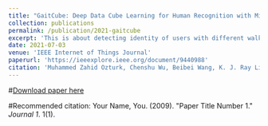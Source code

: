 ```yaml
---
title: "GaitCube: Deep Data Cube Learning for Human Recognition with Millimeter-Wave Radio"
collection: publications
permalink: /publication/2021-gaitcube
excerpt: 'This is about detecting identity of users with different walking signatures'
date: 2021-07-03
venue: 'IEEE Internet of Things Journal'
paperurl: 'https://ieeexplore.ieee.org/document/9440988'
citation: 'Muhammed Zahid Ozturk, Chenshu Wu, Beibei Wang, K. J. Ray Liu, IEEE Internet of Things Journal, 2021'
---
```

#[Download paper here](http://academicpages.github.io/files/paper1.pdf)

#Recommended citation: Your Name, You. (2009). "Paper Title Number 1." <i>Journal 1</i>. 1(1).
